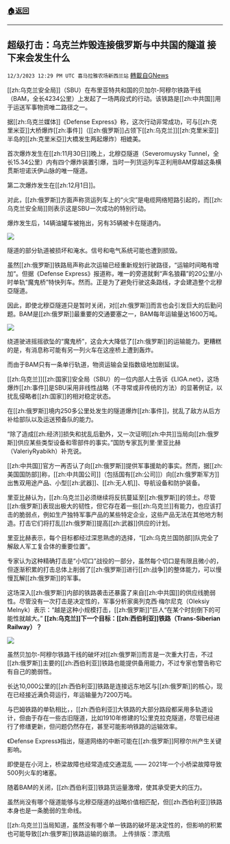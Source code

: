 ###  [:house:返回](README.md)
---


## 超级打击：乌克兰炸毁连接俄罗斯与中共国的隧道 接下来会发生什么
`12/3/2023 12:29 PM UTC 喜马拉雅农场新西兰站` [轉載自GNews](https://gnews.org/articles/2065990)

[[zh:乌克兰安全局]]（SBU）在布里亚特共和国的贝加尔\-阿穆尔铁路干线（BAM，全长4234公里）上发起了一场两段式的行动。该铁路是[[zh:中共国]]用于运送军事物资唯二路径之一。

据[[zh:乌克兰媒体]]《Defense Express》称，这次行动非常成功，可与[[zh:克里米亚]]大桥爆炸[[zh:事件]]（[[zh:俄罗斯]]占领下[[zh:乌克兰]][[zh:克里米亚]]半岛的[[zh:克里米亞]]大橋发生两起爆炸）相媲美。

首次爆炸发生在[[zh:11月30日]]晚上，北穆亞隧道（Severomuysky Tunnel，全长15.34公里）内有四个爆炸装置引爆，当时一列货运列车正利用BAM穿越这条横贯斯坦诺沃伊山脉的唯一隧道。

第二次爆炸发生在[[zh:12月1日]]。

对此，[[zh:俄罗斯]]方面声称货运列车上的“火灾”是电缆网络短路引起的，而[[zh:乌克兰安全局]]则表示这是SBU一次成功的特别行动。

爆炸发生后，14辆油罐车被拖出，另有35辆被卡在隧道内。

![](ipfs://QmcD2Bqe86XY2cebZQvUZvGqQ2JkNxuDcwzCiQssSFJ3QS?.png)

隧道的部分轨道被损坏和淹水。信号和电气系统可能也遭到损毁。

虽然[[zh:俄罗斯]]铁路局声称此次运输已经重新规划行驶路径，“运输时间略有增加“。但据《Defense Express》报道称，唯一的旁道就剩“声名狼藉”的20公里/小时单轨“魔鬼桥”特快列车。然而。正是为了避免行驶这条路线，才会建造整个北穆亞隧道。

因此，即使北穆亞隧道只是暂时关闭，对[[zh:俄罗斯]]而言也会引发巨大的后勤问题。BAM是[[zh:俄罗斯]]最重要的交通要塞之一，BAM每年运输量达1600万吨。

![](ipfs://Qmbct7Y7JzyqzGFBctBkdigkkuBvuiRhmpB69ZidGS8nXM?.png)

绕道驶进摇摇欲坠的“魔鬼桥”，这会大大降低了[[zh:俄罗斯]]的运输能力。更糟糕的是，有消息称可能有另一列火车在这座桥上遭到轰炸。

而由于BAM只有一条单行轨道，物资运输会呈指数级地加剧延误。

[[zh:乌克兰]][[zh:国家]]安全局（SBU）的一位内部人士告诉《LIGA.net》，这场爆炸[[zh:事件]]是SBU采用非线性战略（不寻常或非传统的方法）的显著例证，以扰乱侵略者[[zh:国家]]的相对稳定状态。

在[[zh:俄罗斯]]境内250多公里处发生的隧道爆炸[[zh:事件]]，扰乱了敌方从后方补给部队以及运送预备队的能力。

“除了造成[[zh:经济]]损失和扰乱后勤外，又一次证明[[zh:中共]]当局向[[zh:俄罗斯]]供应某些类型设备和零部件的事实。”国防专家瓦列里·里亚比赫（ValeriyRyabikh）补充说。

[[zh:中共国]]官方一再否认了向[[zh:俄罗斯]]提供军事援助的事实。然而，据[[zh:美国国防部]]称，[[zh:中共国公司]]（包括国有[[zh:公司]]）向[[zh:俄罗斯军方]]出售双用途产品、小型[[zh:武器]]、[[zh:无人机]]、导航设备和防护装备。

里亚比赫认为，[[zh:乌克兰]]必须继续将反抗蔓延至[[zh:俄罗斯]]的领土。尽管[[zh:俄罗斯]]表现出极大的韧性，但它存在着一些[[zh:乌克兰]]有能力，也应该打击的脆弱点，例如生产独特军事产品的某些特定企业，这些产品无法在其他地方制造。打击它们将打乱[[zh:俄罗斯]]提高[[zh:武器]]供应的计划。

里亚比赫表示，每个目标都经过深思熟虑的选择，“[[zh:乌克兰国防部]]队完全了解敌人军工复合体的重要位置”。

专家认为这种精确打击是“小切口”战役的一部分，虽然每个切口是有限且微小的，但逐渐积累的打击总体上削弱了[[zh:俄罗斯]]进行[[zh:战争]]的整体能力，可以慢慢瓦解[[zh:俄罗斯]]的军事。

这场深入[[zh:俄罗斯]]内部的铁路袭击还暴露了来自[[zh:中共国]]的供应线脆弱性。尽管没有一次打击是决定性的，军事分析家奥列克西·梅尔尼克（Oleksiy Melnyk）表示：“越是这种小规模打击，[[zh:俄罗斯]]”巨人“在某个时刻倒下的可能性就越大。”
**[[zh:乌克兰]]下一个目标：[[zh:西伯利亚]]铁路（Trans-Siberian Railway）？**

![](ipfs://QmWssFk8HmhRAG9XSnVd15cxSixvNv94MRwwmyshKXE2xV?.png)

虽然贝加尔\-阿穆尔铁路干线的破坏对[[zh:俄罗斯]]而言是一次重大打击，不过[[zh:俄罗斯]]主要的[[zh:西伯利亚]]铁路也能提供备用能力，不过专家也警告称它有自己的脆弱性。

长达10,000公里的[[zh:西伯利亚]]铁路是连接远东地区与[[zh:俄罗斯]]的核心，现在已经接近满负荷运行，年运输量为7200万吨。

与巴姆铁路的单轨相比，，[[zh:西伯利亚]]大铁路的大部分路段都采用多轨道设计，但由于存在一些古旧隧道，比如1910年修建的1公里克拉克隧道，尽管已经进行了修缮更新，但问题仍然存在，甚至可能影响铁路的运输效率。

《Defense Express》指出，隧道网络的中断可能在[[zh:俄罗斯]]阿穆尔州产生关键影响。

即使是在小河上，桥梁故障也经常造成交通混乱 ——  2021年一个小桥梁故障导致500列火车的堵塞。

随着BAM的关闭，[[zh:西伯利亚]]铁路货运量激增，使其承受更大的压力。

虽然尚没有哪个隧道能够与北穆亞隧道的战略价值相匹配，但[[zh:西伯利亚]]铁路本身也是一条脆弱的生命线。

[[zh:乌克兰]]当局知道，虽然没有哪个单一铁路的破坏是决定性的，但影响的积累也可能导致[[zh:俄罗斯]]铁路运输的崩溃。
上传排版：漂流瓶
